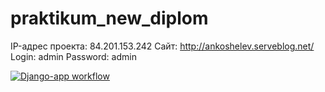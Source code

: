# praktikum_new_diplom

IP-адрес проекта: 84.201.153.242
Сайт: http://ankoshelev.serveblog.net/
Login: admin
Password: admin

[![Django-app workflow](https://github.com/KoshelevAleksandr/foodgram-project-react/actions/workflows/foodgram_workflow.yml/badge.svg)](https://github.com/KoshelevAleksandr/foodgram-project-react/actions/workflows/foodgram_workflow.yml)
